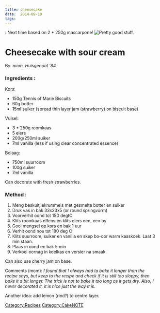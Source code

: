 ```yaml
---
title: cheesecake
date:  2014-09-10
tags:
---
```

: Next time based on 2 \* 250g mascarpone! ![Pretty good
stuff.](Cheesecake.jpg "fig:Pretty good stuff.")

Cheesecake with sour cream
==========================

By: *mom, Huisgenoot '84*

### Ingredients :

Kors:

-   150g Tennis of Marie Biscuits
-   60g botter
-   15ml suiker (spread thin layer jam (strawberry) on biscuit base)

Vulsel:

-   3 \* 250g roomkaas
-   5 eiers
-   200g/250ml suiker
-   7ml vanilla (less if using clear concentrated essence)

Bolaag:

-   750ml suurroom
-   100g suiker
-   7ml vanilla

Can decorate with fresh strawberries.

### Method :

1.  Meng beskuitjiekrummels met gesmelte botter en suiker
2.  Druk vas in bak 33x23x5 (or round springvorm)
3.  Voorverhit oond tot 150 degtC
4.  Klits roomkaas effens en klits eiers een, een by
5.  Gooi mengsel op kors en bak 1 uur
6.  Verhit oond nou tot 180 deg C
7.  Klits suurroom, suiker en vanilla en skep bo-oor warm kaaskoek. Laat
    3 min staan.
8.  Plaas in oond en bak 5 min
9.  Verkoel oornag in koelkas en versier na smaak.

Can also use cherry jam on base.

Comments (mom): *I found that I always had to bake it longer than the
recipe says, but keep to the recipe and check if it is still too sloppy,
then bake it a bit longer. The trick is not to bake it too long as it
gets dry. Also, I never decorated it, it is nice just the way it is.*

Another idea: add lemon (rind?) to centre layer.

<Category:Recipes> [Category:CakeNOTE](Category:Cake "wikilink")

